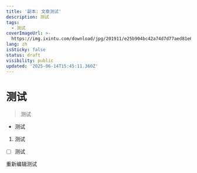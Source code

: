 ```yaml
---
title: '副本: 文章测试'
description: 测试
tags:
  - 测试
coverImageUrl: >-
  https://img.ixintu.com/download/jpg/201911/e25b904bc42a74d7d77aed81e66d772c.jpg
lang: zh
isSticky: false
status: draft
visibility: public
updated: '2025-06-14T15:45:11.360Z'
---
```

# 测试
> 测试
- 测试
1. 测试
- [ ]  测试
      
重新编辑测试
